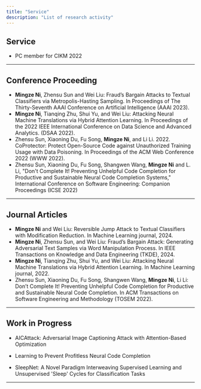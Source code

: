 ```yaml
---
title: "Service"
description: "List of research activity"
---
```

## Service
- PC member for CIKM 2022
---
## Conference Proceeding
- **Mingze Ni**, Zhensu Sun and Wei Liu: Fraud’s Bargain Attacks to Textual Classifiers via Metropolis-Hasting Sampling. In Proceedings of The Thirty-Seventh AAAI Conference on Artificial Intelligence (AAAI 2023).
- **Mingze Ni**, Tianqing Zhu, Shui Yu, and Wei Liu: Attacking Neural Machine Translations via Hybrid Attention Learning. In Proceedings of the 2022 IEEE International Conference on Data Science and Advanced Analytics. (DSAA 2022).
- Zhensu Sun, Xiaoning Du, Fu Song, **Mingze Ni**, and Li Li. 2022. CoProtector: Protect Open-Source Code against Unauthorized Training Usage with Data Poisoning. In Proceedings of the ACM Web Conference 2022 (WWW 2022).
- Zhensu Sun, Xiaoning Du, Fu Song, Shangwen Wang, **Mingze Ni** and L. Li, "Don't Complete It! Preventing Unhelpful Code Completion for Productive and Sustainable Neural Code Completion Systems," International Conference on Software Engineering: Companion Proceedings (ICSE 2022)
---
## Journal Articles
- **Mingze Ni** and Wei Liu: Reversible Jump Attack to Textual Classifiers with Modification Reduction. In Machine Learning  journal, 2024.
- **Mingze Ni**, Zhensu Sun, and Wei Liu: Fraud’s Bargain Attack: Generating Adversarial Text Samples via Word Manipulation Process. In IEEE Transactions on Knowledge and Data Engineering (TKDE), 2024.
- **Mingze Ni**, Tianqing Zhu, Shui Yu, and Wei Liu: Attacking Neural Machine Translations via Hybrid Attention Learning. In Machine Learning  journal, 2022.
- Zhensu Sun, Xiaoning Du, Fu Song, Shangwen Wang, **Mingze Ni**, Li Li: Don’t Complete It! Preventing Unhelpful Code Completion for Productive and Sustainable Neural Code Completion. In ACM Transactions on Software Engineering and Methodology (TOSEM 2022).


---

## Work in Progress

- AICAttack: Adversarial Image Captioning Attack with Attention-Based Optimization

- Learning to Prevent Profitless Neural Code Completion

- SleepNet: A Novel Paradigm Interweaving Supervised Learning and Unsupervised 'Sleep' Cycles for Classification Tasks
---
